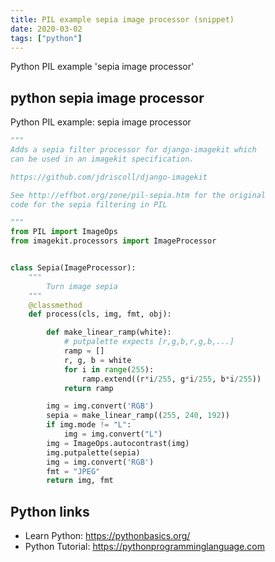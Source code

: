 ```yaml
---
title: PIL example sepia image processor (snippet)
date: 2020-03-02
tags: ["python"]
---
```

Python PIL example 'sepia image processor'


## python sepia image processor

Python PIL example: sepia image processor

```python
"""
Adds a sepia filter processor for django-imagekit which
can be used in an imagekit specification.

https://github.com/jdriscoll/django-imagekit

See http://effbot.org/zone/pil-sepia.htm for the original
code for the sepia filtering in PIL

"""
from PIL import ImageOps
from imagekit.processors import ImageProcessor


class Sepia(ImageProcessor):
    """
        Turn image sepia
    """
    @classmethod
    def process(cls, img, fmt, obj):

        def make_linear_ramp(white):
            # putpalette expects [r,g,b,r,g,b,...]
            ramp = []
            r, g, b = white
            for i in range(255):
                ramp.extend((r*i/255, g*i/255, b*i/255))
            return ramp

        img = img.convert('RGB')
        sepia = make_linear_ramp((255, 240, 192))
        if img.mode != "L":
            img = img.convert("L")
        img = ImageOps.autocontrast(img)
        img.putpalette(sepia)
        img = img.convert('RGB')
        fmt = "JPEG"
        return img, fmt


```

## Python links

- Learn Python: https://pythonbasics.org/
- Python Tutorial: https://pythonprogramminglanguage.com
